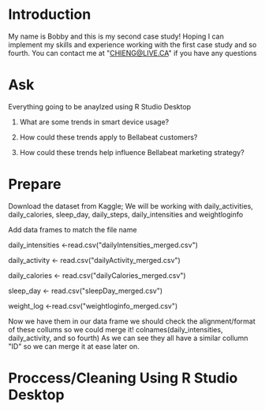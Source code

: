 # Introduction
My name is Bobby and this is my second case study! Hoping I can implement my skills and experience working with the first case study and so fourth. You can contact me at "CHIENG@LIVE.CA" if you have any questions


# Ask
Everything going to be anaylzed using R Studio Desktop

1. What are some trends in smart device usage?

2. How could these trends apply to Bellabeat customers?

3. How could these trends help influence Bellabeat marketing strategy?


# Prepare

Download the dataset from Kaggle;
We will be working with daily_activities, daily_calories, sleep_day, daily_steps, daily_intensities and weightloginfo

Add data frames to match the file name

daily_intensities <-read.csv("dailyIntensities_merged.csv")

daily_activity <- read.csv("dailyActivity_merged.csv")

daily_calories <- read.csv("dailyCalories_merged.csv")

sleep_day <- read.csv("sleepDay_merged.csv")

weight_log <-read.csv("weightloginfo_merged.csv")

Now we have them in our data frame we should check the alignment/format of these collums so we could merge it!
colnames(daily_intensities, daily_activity, and so fourth)
As we can see they all have a similar collumn "ID" so we can merge it at ease later on.


# Proccess/Cleaning Using R Studio Desktop
